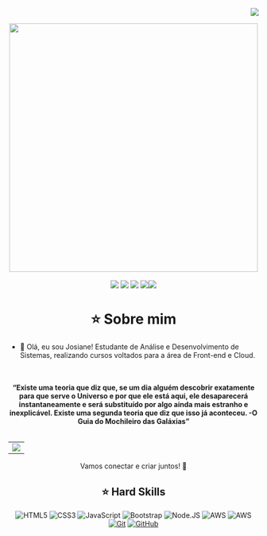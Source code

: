 <img align="right" src="https://komarev.com/ghpvc/?username=JcG8Dev&color=ff69b4"><br>
<div align="center">
  <a href="https://github.com/rcsv0dev">
    <img src="welcome.png" width="500">
  </a>
</div>
<br>

<div align="center">
  <!-- Work Links -->
  <a href="https://www.dio.me/users/josypropy" target="_blank"><img src="https://img.shields.io/badge/-Meu%20Perfil%20na%20DIO-000?style=for-the-badge" target="_blank"></a>
  <a href="https://github.com/JcG8Dev" target="_blank"><img src="https://img.shields.io/badge/GitHub-000?style=for-the-badge&logo=github&logoColor=white" target="_blank"></a>
  <a href="https://www.linkedin.com/in/josianecg/" target="_blank"><img src="https://img.shields.io/badge/-LinkedIn-000?style=for-the-badge&logo=linkedin&logoColor=white" target="_blank"></a>
  <a href = "mailto:jcg8.dev@gmail.com"><img src="https://img.shields.io/badge/Gmail-000?style=for-the-badge&logo=gmail&logoColor=white"
  <a href = "https://www.instagram.com/jcg8.dev" target="_blank"><img src="https://img.shields.io/badge/Instagram-000?style=for-the-badge&logo=instagram"></a>
</a>

<h1 align="center"> ⭐️ Sobre mim </h1>

<ul align="left">
  <li>👋 Olá, eu sou Josiane! Estudante de Análise e Desenvolvimento de Sistemas, realizando cursos voltados para a área de Front-end e Cloud.
  </li><br>
  </li><br>
</ul>

<div align="center">
  <b>“Existe uma teoria que diz que, se um dia alguém descobrir exatamente para que serve o Universo e por que ele está aqui, ele desaparecerá instantaneamente e será substituído por algo ainda mais estranho e inexplicável. Existe uma segunda teoria que diz que isso já aconteceu. -O Guia do Mochileiro das Galáxias”

</b>
</div><br>

<div align="center">
  <table>
    <tr>
      <td><img src="https://64.media.tumblr.com/2e1b0647ee522b261dc3c87ff194472e/378df6548b6b776e-65/s400x600/7c7441a69cd1f660ea702e2930c1cd624c46c899.gifv"></td>
    </tr>
  </table>
</div>
<div align="center">

Vamos conectar e criar juntos! 🤝
</div>

## ⭐️ Hard Skills
<div align="center">
  
![HTML5](https://img.shields.io/badge/HTML-000?style=for-the-badge&logo=html5&logoColor=E94D5F)
![CSS3](https://img.shields.io/badge/CSS3-000?style=for-the-badge&logo=css3&logoColor=30A3DC)
![JavaScript](https://img.shields.io/badge/JavaScript-000?style=for-the-badge&logo=javascript&logoColor=F7DF1E)
![Bootstrap](https://img.shields.io/badge/bootstrap-000?style=for-the-badge&logo=bootstrap&logoColor=#8F00FF)
![Node.JS](https://img.shields.io/badge/node.js-000?style=for-the-badge&logo=node.js&logoColor=#008000)
![AWS](https://img.shields.io/badge/AWS-000.svg?style=for-the-badge&logo=amazon-aws&logoColor=white)
![AWS]([https://iconscout.com/free-icon/aws-1869025](https://www.credly.com/badges/25e86150-2a38-4a8d-bfc2-93f29496b25b))
[![Git](https://img.shields.io/badge/Git-000?style=for-the-badge&logo=git&logoColor=E94D5F)](https://git-scm.com/doc) 
[![GitHub](https://img.shields.io/badge/GitHub-000?style=for-the-badge&logo=github&logoColor=white)](https://docs.github.com/)
<br>
</div>
